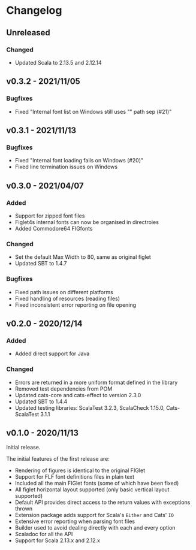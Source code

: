 # Changelog

## Unreleased

### Changed

* Updated Scala to 2.13.5 and 2.12.14

## v0.3.2 - 2021/11/05

### Bugfixes

* Fixed "Internal font list on Windows still uses "\" path sep (#21)"

## v0.3.1 - 2021/11/13

### Bugfixes

* Fixed "Internal font loading fails on Windows (#20)"
* Fixed line termination issues on Windows

## v0.3.0 - 2021/04/07

### Added

* Support for zipped font files
* Figlet4s internal fonts can now be organised in directroies
* Added Commodore64 FIGfonts

### Changed

* Set the default Max Width to 80, same as original figlet
* Updated SBT to 1.4.7

### Bugfixes

* Fixed path issues on different platforms
* Fixed handling of resources (reading files)
* Fixed inconsistent error reporting on file opening

## v0.2.0 - 2020/12/14

### Added

* Added direct support for Java

### Changed

* Errors are returned in a more uniform format defined in the library
* Removed test dependencies from POM
* Updated cats-core and cats-effect to version 2.3.0
* Updated SBT to 1.4.4
* Updated testing libraries: ScalaTest 3.2.3, ScalaCheck 1.15.0, Cats-ScalaTest 3.1.1

## v0.1.0 - 2020/11/13

Initial release.

The initial features of the first release are:

* Rendering of figures is identical to the original FIGlet
* Support for FLF font definitions files in plain text
* Included all the main FIGlet fonts (some of which have been fixed)
* All figlet horizontal layout supported (only basic vertical layout supported)
* Default API provides direct access to the return values with exceptions thrown
* Extension package adds support for Scala's `Either` and Cats' `IO`
* Extensive error reporting when parsing font files
* Builder used to avoid dealing directly with each and every option
* Scaladoc for all the API
* Support for Scala 2.13.x and 2.12.x
